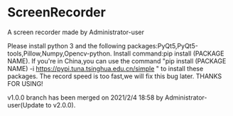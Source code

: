 # ScreenRecorder
A screen recorder made by Administrator-user

Please install python 3 and the following packages:PyQt5,PyQt5-tools,Pillow,Numpy,Opencv-python.
Install command:pip install (PACKAGE NAME).
If you're in China,you can use the command "pip install (PACKAGE NAME) -i https://pypi.tuna.tsinghua.edu.cn/simple " to install these packages.
The record speed is too fast,we will fix this bug later.
THANKS FOR USING!

v1.0.0 branch has been merged on 2021/2/4 18:58 by Administrator-user(Update to v2.0.0).

